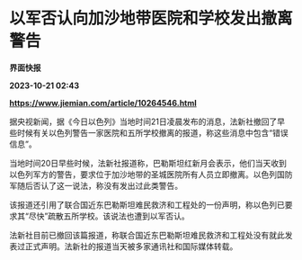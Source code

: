 # 以军否认向加沙地带医院和学校发出撤离警告
**界面快报**

**2023-10-21 02:43**

**https://www.jiemian.com/article/10264546.html**

据央视新闻，据《今日以色列》当地时间21日凌晨发布的消息，法新社撤回了早些时候有关以色列警告一家医院和五所学校撤离的报道，称这些消息中包含“错误信息”。

当地时间20日早些时候，法新社报道称，巴勒斯坦红新月会表示，他们当天收到以色列军方的警告，要求位于加沙地带的圣城医院所有人员立即撤离。以色列国防军随后否认了这一说法，称没有发出过此类警告。

该报道还引用了联合国近东巴勒斯坦难民救济和工程处的一份声明，称以色列已要求其“尽快”疏散五所学校。该说法也遭到以军否认。

法新社目前已撤回该篇报道，称联合国近东巴勒斯坦难民救济和工程处没有就此发表过正式声明。法新社的报道当天被多家通讯社和国际媒体转载。
